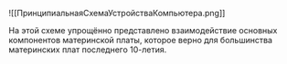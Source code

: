 ![[ПринципиальнаяСхемаУстройстваКомпьютера.png]]

На этой схеме упрощённо представлено взаимодействие основных компонентов материнской платы, которое верно для большинства материнских плат последнего 10-летия.


